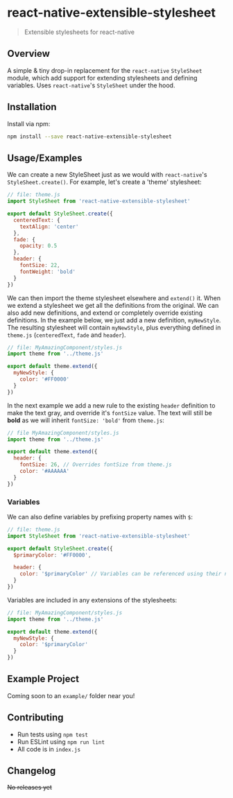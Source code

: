 # react-native-extensible-stylesheet
> Extensible stylesheets for react-native

## Overview

A simple & tiny drop-in replacement for the `react-native` `StyleSheet` module,
which add support for extending stylesheets and defining variables.  Uses
`react-native`'s `StyleSheet` under the hood.

## Installation

Install via npm:

```bash
npm install --save react-native-extensible-stylesheet
```

## Usage/Examples

We can create a new StyleSheet just as we would with `react-native`'s
`StyleSheet.create()`.  For example, let's create a 'theme' stylesheet:

```javascript
// file: theme.js
import StyleSheet from 'react-native-extensible-stylesheet'

export default StyleSheet.create({
  centeredText: {
    textAlign: 'center'
  },
  fade: {
    opacity: 0.5
  },
  header: {
    fontSize: 22,
    fontWeight: 'bold'
  }
})
```
We can then import the theme stylesheet elsewhere and `extend()` it.  When we
extend a stylesheet we get all the definitions from the original.   We can also
add new definitions, and extend or completely override existing definitions.
In the example below, we just add a new definition, `myNewStyle`.  The
resulting stylesheet will contain `myNewStyle`, plus everything defined in
`theme.js` (`centeredText`, `fade` and `header`).

```javascript
// file: MyAmazingComponent/styles.js
import theme from '../theme.js'

export default theme.extend({
  myNewStyle: {
    color: '#FF0000'
  }
})
```

In the next example we add a new rule to the existing `header` definition to
make the text gray, and override it's `fontSize` value.  The text will still
be **bold** as we will inherit `fontSize: 'bold'` from `theme.js`:

```javascript
// file MyAmazingComponent/styles.js
import theme from '../theme.js'

export default theme.extend({
  header: {
    fontSize: 26, // Overrides fontSize from theme.js
    color: '#AAAAAA'
  }
})
```

### Variables

We can also define variables by prefixing property names with `$`:

```javascript
// file: theme.js
import StyleSheet from 'react-native-extensible-stylesheet'

export default StyleSheet.create({
  $primaryColor: '#FF0000',

  header: {
    color: '$primaryColor' // Variables can be referenced using their names
  }
})
```

Variables are included in any extensions of the stylesheets:

```javascript
// file: MyAmazingComponent/styles.js
import theme from '../theme.js'

export default theme.extend({
  myNewStyle: {
    color: '$primaryColor'
  }
})
```

## Example Project

Coming soon to an `example/` folder near you!

## Contributing

- Run tests using `npm test`
- Run ESLint using `npm run lint`
- All code is in `index.js`

## Changelog

~~No releases yet~~
